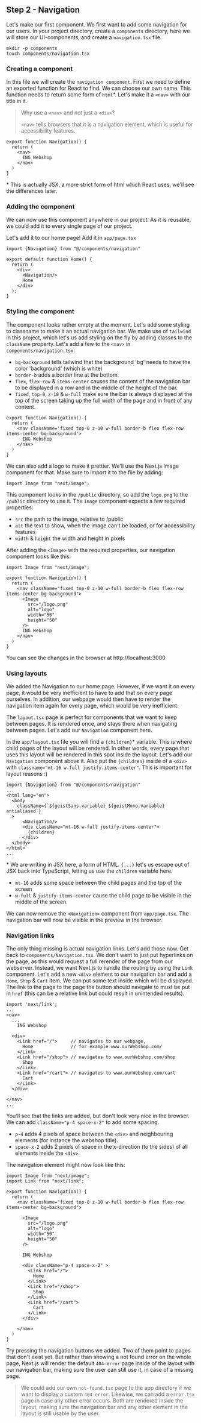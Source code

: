 ## Step 2 - Navigation
Let's make our first component.
We first want to add some navigation for our users.
In your project directory, create a `components` directory, here we will store our UI-components, and create a `navigation.tsx` file.
```shell
mkdir -p components
touch components/navigation.tsx
```

### Creating a component
In this file we will create the `navigation component`.
First we need to define an exported function for React to find. We can choose our own name.
This function needs to return some form of `html`*. Let's make it a `<nav>` with our title in it.

> Why use a `<nav>` and not just a `<div>`?
> 
> `<nav>` tells browsers that it is a navigation element, which is useful for accessibility features.
```tsx
export function Navigation() {
  return (
    <nav>
      ING Webshop
    </nav>
  )
}
```
\* This is actually JSX, a more strict form of html which React uses, we'll see the differences later.

### Adding the component
We can now use this component anywhere in our project. As it is reusable, we could add it to every single page of our project.

Let's add it to our home page! Add it in `app/page.tsx`
```tsx
import {Navigation} from "@/components/navigation"

export default function Home() {
  return (
    <div>
      <Navigation/>
      Home
    </div>
  );
}
```

### Styling the component
The component looks rather empty at the moment.
Let's add some styling to classname to make it an actual navigation bar.
We make use of `tailwind` in this project, which let's us add styling on the fly by adding classes to the `className` property.
Let's add a few to the `<nav>` in `components/navigation.tsx`:
- `bg-background` tells tailwind that the background 'bg' needs to have the color 'background' (which is white)
- `border-b` adds a border line at the bottom.
- `flex`, `flex-row` & `items-center` causes the content of the navigation bar to be displayed in a row and in the middle of the height of the bar.
- `fixed`, `top-0`, `z-10` & `w-full` make sure the bar is always displayed at the top of the screen taking up the full width of the page and in front of any content.
```tsx
export function Navigation() {
  return (
    <nav className='fixed top-0 z-10 w-full border-b flex flex-row items-center bg-background'>
      ING Webshop
    </nav>
  )
}
```
We can also add a logo to make it prettier. We'll use the Next.js Image component for that.
Make sure to import it to the file by adding:
```tsx
import Image from "next/image";
```
This component looks in the `/public` directory, so add the `logo.png` to the `/public` directory to use it.
The `Image` component expects a few required properties:
- `src` the path to the image, relative to /public
- `alt` the text to show, when the image can't be loaded, or for accessibility features
- `width` & `height` the width and height in pixels

After adding the `<Image>` with the required properties, our navigation component looks like this:

```tsx
import Image from "next/image";

export function Navigation() {
  return (
    <nav className="fixed top-0 z-10 w-full border-b flex flex-row items-center bg-background">
      <Image
        src="/logo.png"
        alt="logo"
        width="50"
        height="50"
      />
      ING Webshop
    </nav>
  )
}
```

You can see the changes in the browser at http://localhost:3000

### Using layouts

We added the Navigation to our home page. However, if we want it on every page, it would be very inefficient to have to add that on every page ourselves.
In addition, our webpage would then have to render the navigation item again for every page, which would be very inefficient.

The `layout.tsx` page is perfect for components that we want to keep between pages. It is rendered once, and stays there when navigating between pages.
Let's add our `Navigation` component here.

In the `app/layout.tsx` file you will find a `{children}`* variable. This is where child pages of the layout will be rendered.
In other words, every page that uses this layout will be rendered in this spot inside the layout. Let's add our `Navigation` component above it.
Also put the `{children}` inside of a `<div>` with `classname="mt-16 w-full justify-items-center"`. This is important for layout reasons :)
```tsx
import {Navigation} from "@/components/navigation"
...
<html lang="en">
  <body
    className={`${geistSans.variable} ${geistMono.variable} antialiased`}
  >
      <Navigation/>
      <div className="mt-16 w-full justify-items-center">
        {children}
      </div>
  </body>
</html>
...
```
\* We are writing in JSX here, a form of HTML. `{...}` let's us escape out of JSX back into TypeScript, letting us use the `children` variable here.
- `mt-16` adds some space between the child pages and the top of the screen
- `w-full` & `justify-items-center` cause the child page to be visible in the middle of the screen.

We can now remove the `<Navigation>` component from `app/page.tsx`.
The navigation bar will now be visible in the preview in the browser.


### Navigation links
The only thing missing is actual navigation links. Let's add those now. Get back to `components/Navigation.tsx`.
We don't want to just put hyperlinks on the page, as this would request a full rerender of the page from our webserver.
Instead, we want Next.js to handle the routing by using the `Link` component.
Let's add a new `<div>` element to our navigation bar and add a `Home`, `Shop` & `Cart` item.
We can put some text inside which will be displayed. The link to the page to the page the button should navigate to must be put in `href` (this can be a relative link but could result in unintended results).

```tsx
import 'next/link';
...
<nav>
  ...
    ING Webshop
  
  <div>
    <Link href="/">     // navigates to our webpage,
      Home              // for example www.ourWebshop.com/
    </Link>
    <Link href="/shop"> // navigates to www.ourWebshop.com/shop
      Shop
    </Link>
    <Link href="/cart"> // navigates to www.ourWebshop.com/cart
      Cart
    </Link>
  </div>
  
</nav>
...
```
You'll see that the links are added, but don't look very nice in the browser.
We can add `className="p-4 space-x-2"` to add some spacing.
- `p-4` adds 4 pixels of space between the `<div>` and neighbouring elements (for instance the webshop title).
- `space-x-2` adds 2 pixels of space in the x-direction (to the sides) of all elements inside the `<div>`.

The navigation element might now look like this:

```tsx
import Image from "next/image";
import Link from "next/link";

export function Navigation() {
  return (
    <nav className="fixed top-0 z-10 w-full border-b flex flex-row items-center bg-background">
      
      <Image
        src="/logo.png"
        alt="logo"
        width="50"
        height="50"
      />
      
      ING Webshop
      
      <div className="p-4 space-x-2" >
        <Link href="/">
          Home
        </Link>
        <Link href="/shop">
          Shop
        </Link>
        <Link href="/cart">
          Cart
        </Link>
      </div>
      
    </nav>
  )
}
```

Try pressing the navigation buttons we added. Two of them point to pages that don't exist yet.
But rather than showing a not found error on the whole page, Next.js will render the default `404-error` page inside of the layout with our navigation bar,
making sure the user can still use it, in case of a missing page.

> We could add our own `not-found.tsx` page to the app directory if we want to display a custom `404-error`.
> Likewise, we can add a `error.tsx` page in case any other error occurs.
> Both are rendered inside the layout, making sure the navigation bar and any other element in the layout is still usable by the user.
